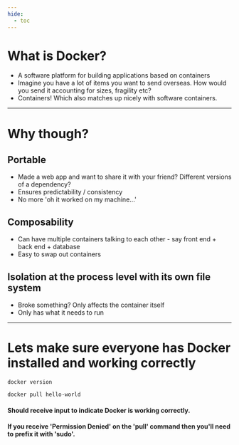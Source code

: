 ```yaml
---
hide:
  - toc
---
```


# What is Docker?

* A software platform for building applications based on containers 
* Imagine you have a lot of items you want to send overseas. How would you send it accounting for sizes, fragility etc?
* Containers! Which also matches up nicely with software containers.

---

# Why though?

## Portable
* Made a web app and want to share it with your friend? Different versions of a dependency?
* Ensures predictability / consistency
* No more 'oh it worked on my machine...'

## Composability
* Can have multiple containers talking to each other - say front end + back end + database
* Easy to swap out containers

## Isolation at the process level with its own file system
* Broke something? Only affects the container itself
* Only has what it needs to run

---

# Lets make sure everyone has Docker installed and working correctly

```
docker version
```

```
docker pull hello-world
```

#### Should receive input to indicate Docker is working correctly.
#### If you receive 'Permission Denied' on the 'pull' command then you'll need to prefix it with 'sudo'.